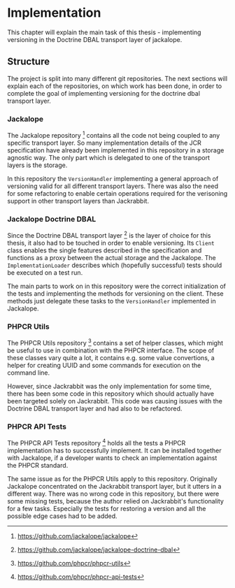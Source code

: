# Implementation

This chapter will explain the main task of this thesis - implementing
versioning in the Doctrine DBAL transport layer of jackalope. 

## Structure

The project is split into many different git repositories. The next sections
will explain each of the repositories, on which work has been done, in order to
complete the goal of implementing versioning for the doctrine dbal transport
layer.

### Jackalope

The Jackalope repository [^10] contains all the code not being coupled to any
specific transport layer. So many implementation details of the JCR
specification have already been implemented in this repository in a storage
agnostic way. The only part which is delegated to one of the transport layers
is the storage.

In this repository the `VersionHandler` implementing a general approach of
versioning valid for all different transport layers. There was also the need
for some refactoring to enable certain operations required for the verisoning
support in other transport layers than Jackrabbit.

### Jackalope Doctrine DBAL

Since the Doctrine DBAL transport layer [^11] is the layer of choice for this
thesis, it also had to be touched in order to enable versioning. Its `Client`
class enables the single features described in the specification and functions
as a proxy between the actual storage and the Jackalope. The
`ImplementationLoader` describes which (hopefully successful) tests should be
executed on a test run.

The main parts to work on in this repository were the correct initialization of
the tests and implementing the methods for versioning on the client. These
methods just delegate these tasks to the `VersionHandler` implemented in
Jackalope.

### PHPCR Utils

The PHPCR Utils repository [^12] contains a set of helper classes, which might
be useful to use in combination with the PHPCR interface. The scope of these
classes vary quite a lot, it contains e.g. some value convertions, a helper for
creating UUID and some commands for execution on the command line.

However, since Jackrabbit was the only implementation for some time, there has
been some code in this repository which should actually have been targeted
solely on Jackrabbit. This code was causing issues with the Doctrine DBAL
transport layer and had also to be refactored.

### PHPCR API Tests

The PHPCR API Tests repository [^13] holds all the tests a PHPCR implementation
has to successfully implement. It can be installed together with Jackalope, if
a developer wants to check an implementation against the PHPCR standard.

The same issue as for the PHPCR Utils apply to this repository. Originally
Jackalope concentrated on the Jackrabbit transport layer, but it utters in a
different way. There was no wrong code in this repository, but there were some
missing tests, because the author relied on Jackrabbit's functionality for a
few tasks. Especially the tests for restoring a version and all the possible
edge cases had to be added.

[^10]: <https://github.com/jackalope/jackalope>
[^11]: <https://github.com/jackalope/jackalope-doctrine-dbal>
[^12]: <https://github.com/phpcr/phpcr-utils>
[^13]: <https://github.com/phpcr/phpcr-api-tests>
